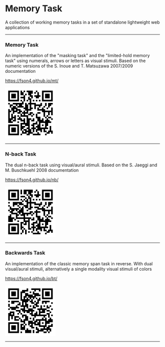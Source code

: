 
# Memory Task

A collection of working memory tasks in a set of standalone lightweight web applications

----

### Memory Task

An implementation of the "masking task" and the "limited-hold memory task" using numerals,
arrows or letters as visual stimuli. Based on the numeric versions of the S. Inoue and
T. Matsuzawa 2007/2009 documentation

https://fson4.github.io/mt/

<img src="mt/resource/img/qr.svg" alt="[QR code]" width="165" height="165" />

----

### N-back Task

The dual n-back task using visual/aural stimuli. Based on the S. Jaeggi and M. Buschkuehl
2008 documentation

https://fson4.github.io/nb/

<img src="nb/resource/img/qr.svg" alt="[QR code]" width="165" height="165" />

----

### Backwards Task

An implementation of the classic memory span task in reverse. With dual visual/aural stimuli,
alternatively a single modality visual stimuli of colors

https://fson4.github.io/bt/

<img src="bt/resource/img/qr.svg" alt="[QR code]" width="165" height="165" />

----
